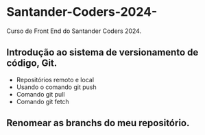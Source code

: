 # Santander-Coders-2024-
Curso de Front End do Santander Coders 2024.
## Introdução ao sistema de versionamento de código, Git.

* Repositórios remoto e local
* Usando o comando git push
* Comando git pull
* Comando git fetch
## Renomear as branchs do meu repositório.